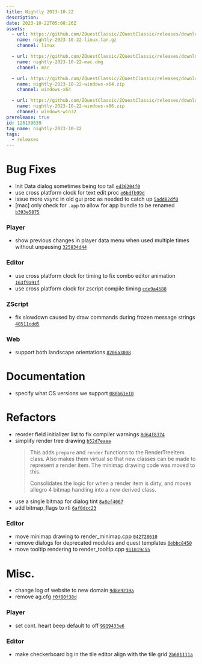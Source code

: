 ```yaml
---
title: Nightly 2023-10-22
description: 
date: 2023-10-22T05:08:26Z
assets: 
  - url: https://github.com/ZQuestClassic/ZQuestClassic/releases/download/nightly-2023-10-22/nightly-2023-10-22-linux.tar.gz
    name: nightly-2023-10-22-linux.tar.gz
    channel: linux

  - url: https://github.com/ZQuestClassic/ZQuestClassic/releases/download/nightly-2023-10-22/nightly-2023-10-22-mac.dmg
    name: nightly-2023-10-22-mac.dmg
    channel: mac

  - url: https://github.com/ZQuestClassic/ZQuestClassic/releases/download/nightly-2023-10-22/nightly-2023-10-22-windows-x64.zip
    name: nightly-2023-10-22-windows-x64.zip
    channel: windows-x64

  - url: https://github.com/ZQuestClassic/ZQuestClassic/releases/download/nightly-2023-10-22/nightly-2023-10-22-windows-x86.zip
    name: nightly-2023-10-22-windows-x86.zip
    channel: windows-win32
prerelease: true
id: 126139639
tag_name: nightly-2023-10-22
tags:
  - releases
---
```




# Bug Fixes

- Init Data dialog sometimes being too tall [`ed36204f0`](https://github.com/ZQuestClassic/ZQuestClassic/commit/ed36204f0690583d18a84f7d398414a2bf77f77c)
- use cross platform clock for text edit proc [`e6bdfb99d`](https://github.com/ZQuestClassic/ZQuestClassic/commit/e6bdfb99d1373b781c871f9893a97402e34ce610)
- issue more vsync in old gui proc as needed to catch up [`5add82df0`](https://github.com/ZQuestClassic/ZQuestClassic/commit/5add82df0307770a39fad1e1f6f516fabcd4db08)
- [mac] only check for `.app` to allow for app bundle to be renamed [`b393e5875`](https://github.com/ZQuestClassic/ZQuestClassic/commit/b393e5875075bebce15d5405e8beb529a82d6fd0)

### Player

- show previous changes in player data menu when used multiple times without unpausing [`325834d44`](https://github.com/ZQuestClassic/ZQuestClassic/commit/325834d443c558389130742d84a3384a69402806)

### Editor

- use cross platform clock for timing to fix combo editor animation [`163f9a91f`](https://github.com/ZQuestClassic/ZQuestClassic/commit/163f9a91f832446aeb179611374dd8e5d5df8e8f)
- use cross platform clock for zscript compile timing [`cde9a4688`](https://github.com/ZQuestClassic/ZQuestClassic/commit/cde9a4688acfcd6c12fa6395c1f1a42fda02a171)

### ZScript

- fix slowdown caused by draw commands during frozen message strings [`48511cdd5`](https://github.com/ZQuestClassic/ZQuestClassic/commit/48511cdd549628e91243a6f8abc0649ff746c5fb)

### Web

- support both landscape orientations [`8206a3008`](https://github.com/ZQuestClassic/ZQuestClassic/commit/8206a3008920522043655bd75bff6c09b7524e0a)

# Documentation

- specify what OS versions we support [`080b61e10`](https://github.com/ZQuestClassic/ZQuestClassic/commit/080b61e10fab35fd3710a626445864484f93e9f0)

# Refactors

- reorder field initializer list to fix compiler warnings [`8d64f8374`](https://github.com/ZQuestClassic/ZQuestClassic/commit/8d64f837479b3665916aeccf9f3d2057b84a10eb)
- simplify render tree drawing [`b52d7eaea`](https://github.com/ZQuestClassic/ZQuestClassic/commit/b52d7eaea3e605aaf1bbcf1230e9d484489ac548)
   &nbsp;
   >This adds `prepare` and `render` functions to the RenderTreeItem class. Also makes them virtual so that new classes can be made to represent a render item. The minimap drawing code was moved to this.  
   >
   >Consolidates the logic for when a render item is dirty, and moves allegro 4 bitmap handling into a new derived class. 
   >
- use a single bitmap for dialog tint [`8a8ef4667`](https://github.com/ZQuestClassic/ZQuestClassic/commit/8a8ef46679deb0e472894a4f31f3a59cc6257712)
- add bitmap_flags to rti [`6af0dcc23`](https://github.com/ZQuestClassic/ZQuestClassic/commit/6af0dcc23f77422fe16faa7a9441384fc69ebe90)

### Editor

- move minimap drawing to render_minimap.cpp [`042728610`](https://github.com/ZQuestClassic/ZQuestClassic/commit/042728610ff3b4820e3c474c43b08fbe634b85bc)
- remove dialogs for deprecated modules and quest templates [`0ebbc8450`](https://github.com/ZQuestClassic/ZQuestClassic/commit/0ebbc8450d5ba317a76d5b2cc45adeba94b774de)
- move tooltip rendering to render_tooltip.cpp [`911019c55`](https://github.com/ZQuestClassic/ZQuestClassic/commit/911019c55b30410561d05f8c4fa9f7790e2fb863)

# Misc.

- change log of website to new domain [`9d8e9239a`](https://github.com/ZQuestClassic/ZQuestClassic/commit/9d8e9239a85d3a46c8c4d812f0c9ca92ed65410a)
- remove ag.cfg [`f0f80f38d`](https://github.com/ZQuestClassic/ZQuestClassic/commit/f0f80f38dfe3bc52a2d3cb7c9363a2cbf968e43c)

### Player

- set cont. heart beep default to off [`9919433e6`](https://github.com/ZQuestClassic/ZQuestClassic/commit/9919433e698af51d4507966ad12132a7debf608f)

### Editor

- make checkerboard bg in the tile editor align with the tile grid [`2b681111a`](https://github.com/ZQuestClassic/ZQuestClassic/commit/2b681111a9b5d6dad3539df9bb03372ca19efcda)

